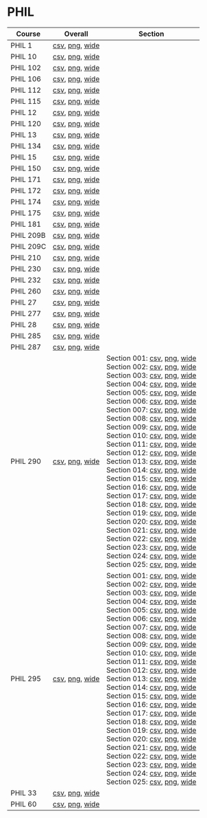 # PHIL

| Course | Overall | Section |
| ------ | ------- | ------- |
| PHIL 1 | [csv](https://github.com/UCSD-Historical-Enrollment-Data/2024Spring/blob/main/overall/PHIL%201.csv), [png](https://raw.githubusercontent.com/UCSD-Historical-Enrollment-Data/2024Spring/main/plot_overall/PHIL%201.png), [wide](https://raw.githubusercontent.com/UCSD-Historical-Enrollment-Data/2024Spring/main/plot_overall_wide/PHIL%201.png) |  |
| PHIL 10 | [csv](https://github.com/UCSD-Historical-Enrollment-Data/2024Spring/blob/main/overall/PHIL%2010.csv), [png](https://raw.githubusercontent.com/UCSD-Historical-Enrollment-Data/2024Spring/main/plot_overall/PHIL%2010.png), [wide](https://raw.githubusercontent.com/UCSD-Historical-Enrollment-Data/2024Spring/main/plot_overall_wide/PHIL%2010.png) |  |
| PHIL 102 | [csv](https://github.com/UCSD-Historical-Enrollment-Data/2024Spring/blob/main/overall/PHIL%20102.csv), [png](https://raw.githubusercontent.com/UCSD-Historical-Enrollment-Data/2024Spring/main/plot_overall/PHIL%20102.png), [wide](https://raw.githubusercontent.com/UCSD-Historical-Enrollment-Data/2024Spring/main/plot_overall_wide/PHIL%20102.png) |  |
| PHIL 106 | [csv](https://github.com/UCSD-Historical-Enrollment-Data/2024Spring/blob/main/overall/PHIL%20106.csv), [png](https://raw.githubusercontent.com/UCSD-Historical-Enrollment-Data/2024Spring/main/plot_overall/PHIL%20106.png), [wide](https://raw.githubusercontent.com/UCSD-Historical-Enrollment-Data/2024Spring/main/plot_overall_wide/PHIL%20106.png) |  |
| PHIL 112 | [csv](https://github.com/UCSD-Historical-Enrollment-Data/2024Spring/blob/main/overall/PHIL%20112.csv), [png](https://raw.githubusercontent.com/UCSD-Historical-Enrollment-Data/2024Spring/main/plot_overall/PHIL%20112.png), [wide](https://raw.githubusercontent.com/UCSD-Historical-Enrollment-Data/2024Spring/main/plot_overall_wide/PHIL%20112.png) |  |
| PHIL 115 | [csv](https://github.com/UCSD-Historical-Enrollment-Data/2024Spring/blob/main/overall/PHIL%20115.csv), [png](https://raw.githubusercontent.com/UCSD-Historical-Enrollment-Data/2024Spring/main/plot_overall/PHIL%20115.png), [wide](https://raw.githubusercontent.com/UCSD-Historical-Enrollment-Data/2024Spring/main/plot_overall_wide/PHIL%20115.png) |  |
| PHIL 12 | [csv](https://github.com/UCSD-Historical-Enrollment-Data/2024Spring/blob/main/overall/PHIL%2012.csv), [png](https://raw.githubusercontent.com/UCSD-Historical-Enrollment-Data/2024Spring/main/plot_overall/PHIL%2012.png), [wide](https://raw.githubusercontent.com/UCSD-Historical-Enrollment-Data/2024Spring/main/plot_overall_wide/PHIL%2012.png) |  |
| PHIL 120 | [csv](https://github.com/UCSD-Historical-Enrollment-Data/2024Spring/blob/main/overall/PHIL%20120.csv), [png](https://raw.githubusercontent.com/UCSD-Historical-Enrollment-Data/2024Spring/main/plot_overall/PHIL%20120.png), [wide](https://raw.githubusercontent.com/UCSD-Historical-Enrollment-Data/2024Spring/main/plot_overall_wide/PHIL%20120.png) |  |
| PHIL 13 | [csv](https://github.com/UCSD-Historical-Enrollment-Data/2024Spring/blob/main/overall/PHIL%2013.csv), [png](https://raw.githubusercontent.com/UCSD-Historical-Enrollment-Data/2024Spring/main/plot_overall/PHIL%2013.png), [wide](https://raw.githubusercontent.com/UCSD-Historical-Enrollment-Data/2024Spring/main/plot_overall_wide/PHIL%2013.png) |  |
| PHIL 134 | [csv](https://github.com/UCSD-Historical-Enrollment-Data/2024Spring/blob/main/overall/PHIL%20134.csv), [png](https://raw.githubusercontent.com/UCSD-Historical-Enrollment-Data/2024Spring/main/plot_overall/PHIL%20134.png), [wide](https://raw.githubusercontent.com/UCSD-Historical-Enrollment-Data/2024Spring/main/plot_overall_wide/PHIL%20134.png) |  |
| PHIL 15 | [csv](https://github.com/UCSD-Historical-Enrollment-Data/2024Spring/blob/main/overall/PHIL%2015.csv), [png](https://raw.githubusercontent.com/UCSD-Historical-Enrollment-Data/2024Spring/main/plot_overall/PHIL%2015.png), [wide](https://raw.githubusercontent.com/UCSD-Historical-Enrollment-Data/2024Spring/main/plot_overall_wide/PHIL%2015.png) |  |
| PHIL 150 | [csv](https://github.com/UCSD-Historical-Enrollment-Data/2024Spring/blob/main/overall/PHIL%20150.csv), [png](https://raw.githubusercontent.com/UCSD-Historical-Enrollment-Data/2024Spring/main/plot_overall/PHIL%20150.png), [wide](https://raw.githubusercontent.com/UCSD-Historical-Enrollment-Data/2024Spring/main/plot_overall_wide/PHIL%20150.png) |  |
| PHIL 171 | [csv](https://github.com/UCSD-Historical-Enrollment-Data/2024Spring/blob/main/overall/PHIL%20171.csv), [png](https://raw.githubusercontent.com/UCSD-Historical-Enrollment-Data/2024Spring/main/plot_overall/PHIL%20171.png), [wide](https://raw.githubusercontent.com/UCSD-Historical-Enrollment-Data/2024Spring/main/plot_overall_wide/PHIL%20171.png) |  |
| PHIL 172 | [csv](https://github.com/UCSD-Historical-Enrollment-Data/2024Spring/blob/main/overall/PHIL%20172.csv), [png](https://raw.githubusercontent.com/UCSD-Historical-Enrollment-Data/2024Spring/main/plot_overall/PHIL%20172.png), [wide](https://raw.githubusercontent.com/UCSD-Historical-Enrollment-Data/2024Spring/main/plot_overall_wide/PHIL%20172.png) |  |
| PHIL 174 | [csv](https://github.com/UCSD-Historical-Enrollment-Data/2024Spring/blob/main/overall/PHIL%20174.csv), [png](https://raw.githubusercontent.com/UCSD-Historical-Enrollment-Data/2024Spring/main/plot_overall/PHIL%20174.png), [wide](https://raw.githubusercontent.com/UCSD-Historical-Enrollment-Data/2024Spring/main/plot_overall_wide/PHIL%20174.png) |  |
| PHIL 175 | [csv](https://github.com/UCSD-Historical-Enrollment-Data/2024Spring/blob/main/overall/PHIL%20175.csv), [png](https://raw.githubusercontent.com/UCSD-Historical-Enrollment-Data/2024Spring/main/plot_overall/PHIL%20175.png), [wide](https://raw.githubusercontent.com/UCSD-Historical-Enrollment-Data/2024Spring/main/plot_overall_wide/PHIL%20175.png) |  |
| PHIL 181 | [csv](https://github.com/UCSD-Historical-Enrollment-Data/2024Spring/blob/main/overall/PHIL%20181.csv), [png](https://raw.githubusercontent.com/UCSD-Historical-Enrollment-Data/2024Spring/main/plot_overall/PHIL%20181.png), [wide](https://raw.githubusercontent.com/UCSD-Historical-Enrollment-Data/2024Spring/main/plot_overall_wide/PHIL%20181.png) |  |
| PHIL 209B | [csv](https://github.com/UCSD-Historical-Enrollment-Data/2024Spring/blob/main/overall/PHIL%20209B.csv), [png](https://raw.githubusercontent.com/UCSD-Historical-Enrollment-Data/2024Spring/main/plot_overall/PHIL%20209B.png), [wide](https://raw.githubusercontent.com/UCSD-Historical-Enrollment-Data/2024Spring/main/plot_overall_wide/PHIL%20209B.png) |  |
| PHIL 209C | [csv](https://github.com/UCSD-Historical-Enrollment-Data/2024Spring/blob/main/overall/PHIL%20209C.csv), [png](https://raw.githubusercontent.com/UCSD-Historical-Enrollment-Data/2024Spring/main/plot_overall/PHIL%20209C.png), [wide](https://raw.githubusercontent.com/UCSD-Historical-Enrollment-Data/2024Spring/main/plot_overall_wide/PHIL%20209C.png) |  |
| PHIL 210 | [csv](https://github.com/UCSD-Historical-Enrollment-Data/2024Spring/blob/main/overall/PHIL%20210.csv), [png](https://raw.githubusercontent.com/UCSD-Historical-Enrollment-Data/2024Spring/main/plot_overall/PHIL%20210.png), [wide](https://raw.githubusercontent.com/UCSD-Historical-Enrollment-Data/2024Spring/main/plot_overall_wide/PHIL%20210.png) |  |
| PHIL 230 | [csv](https://github.com/UCSD-Historical-Enrollment-Data/2024Spring/blob/main/overall/PHIL%20230.csv), [png](https://raw.githubusercontent.com/UCSD-Historical-Enrollment-Data/2024Spring/main/plot_overall/PHIL%20230.png), [wide](https://raw.githubusercontent.com/UCSD-Historical-Enrollment-Data/2024Spring/main/plot_overall_wide/PHIL%20230.png) |  |
| PHIL 232 | [csv](https://github.com/UCSD-Historical-Enrollment-Data/2024Spring/blob/main/overall/PHIL%20232.csv), [png](https://raw.githubusercontent.com/UCSD-Historical-Enrollment-Data/2024Spring/main/plot_overall/PHIL%20232.png), [wide](https://raw.githubusercontent.com/UCSD-Historical-Enrollment-Data/2024Spring/main/plot_overall_wide/PHIL%20232.png) |  |
| PHIL 260 | [csv](https://github.com/UCSD-Historical-Enrollment-Data/2024Spring/blob/main/overall/PHIL%20260.csv), [png](https://raw.githubusercontent.com/UCSD-Historical-Enrollment-Data/2024Spring/main/plot_overall/PHIL%20260.png), [wide](https://raw.githubusercontent.com/UCSD-Historical-Enrollment-Data/2024Spring/main/plot_overall_wide/PHIL%20260.png) |  |
| PHIL 27 | [csv](https://github.com/UCSD-Historical-Enrollment-Data/2024Spring/blob/main/overall/PHIL%2027.csv), [png](https://raw.githubusercontent.com/UCSD-Historical-Enrollment-Data/2024Spring/main/plot_overall/PHIL%2027.png), [wide](https://raw.githubusercontent.com/UCSD-Historical-Enrollment-Data/2024Spring/main/plot_overall_wide/PHIL%2027.png) |  |
| PHIL 277 | [csv](https://github.com/UCSD-Historical-Enrollment-Data/2024Spring/blob/main/overall/PHIL%20277.csv), [png](https://raw.githubusercontent.com/UCSD-Historical-Enrollment-Data/2024Spring/main/plot_overall/PHIL%20277.png), [wide](https://raw.githubusercontent.com/UCSD-Historical-Enrollment-Data/2024Spring/main/plot_overall_wide/PHIL%20277.png) |  |
| PHIL 28 | [csv](https://github.com/UCSD-Historical-Enrollment-Data/2024Spring/blob/main/overall/PHIL%2028.csv), [png](https://raw.githubusercontent.com/UCSD-Historical-Enrollment-Data/2024Spring/main/plot_overall/PHIL%2028.png), [wide](https://raw.githubusercontent.com/UCSD-Historical-Enrollment-Data/2024Spring/main/plot_overall_wide/PHIL%2028.png) |  |
| PHIL 285 | [csv](https://github.com/UCSD-Historical-Enrollment-Data/2024Spring/blob/main/overall/PHIL%20285.csv), [png](https://raw.githubusercontent.com/UCSD-Historical-Enrollment-Data/2024Spring/main/plot_overall/PHIL%20285.png), [wide](https://raw.githubusercontent.com/UCSD-Historical-Enrollment-Data/2024Spring/main/plot_overall_wide/PHIL%20285.png) |  |
| PHIL 287 | [csv](https://github.com/UCSD-Historical-Enrollment-Data/2024Spring/blob/main/overall/PHIL%20287.csv), [png](https://raw.githubusercontent.com/UCSD-Historical-Enrollment-Data/2024Spring/main/plot_overall/PHIL%20287.png), [wide](https://raw.githubusercontent.com/UCSD-Historical-Enrollment-Data/2024Spring/main/plot_overall_wide/PHIL%20287.png) |  |
| PHIL 290 | [csv](https://github.com/UCSD-Historical-Enrollment-Data/2024Spring/blob/main/overall/PHIL%20290.csv), [png](https://raw.githubusercontent.com/UCSD-Historical-Enrollment-Data/2024Spring/main/plot_overall/PHIL%20290.png), [wide](https://raw.githubusercontent.com/UCSD-Historical-Enrollment-Data/2024Spring/main/plot_overall_wide/PHIL%20290.png) | Section 001: [csv](https://github.com/UCSD-Historical-Enrollment-Data/2024Spring/blob/main/section/PHIL%20290_001.csv), [png](https://raw.githubusercontent.com/UCSD-Historical-Enrollment-Data/2024Spring/main/plot_section/PHIL%20290_001.png), [wide](https://raw.githubusercontent.com/UCSD-Historical-Enrollment-Data/2024Spring/main/plot_section_wide/PHIL%20290_001.png)<br>Section 002: [csv](https://github.com/UCSD-Historical-Enrollment-Data/2024Spring/blob/main/section/PHIL%20290_002.csv), [png](https://raw.githubusercontent.com/UCSD-Historical-Enrollment-Data/2024Spring/main/plot_section/PHIL%20290_002.png), [wide](https://raw.githubusercontent.com/UCSD-Historical-Enrollment-Data/2024Spring/main/plot_section_wide/PHIL%20290_002.png)<br>Section 003: [csv](https://github.com/UCSD-Historical-Enrollment-Data/2024Spring/blob/main/section/PHIL%20290_003.csv), [png](https://raw.githubusercontent.com/UCSD-Historical-Enrollment-Data/2024Spring/main/plot_section/PHIL%20290_003.png), [wide](https://raw.githubusercontent.com/UCSD-Historical-Enrollment-Data/2024Spring/main/plot_section_wide/PHIL%20290_003.png)<br>Section 004: [csv](https://github.com/UCSD-Historical-Enrollment-Data/2024Spring/blob/main/section/PHIL%20290_004.csv), [png](https://raw.githubusercontent.com/UCSD-Historical-Enrollment-Data/2024Spring/main/plot_section/PHIL%20290_004.png), [wide](https://raw.githubusercontent.com/UCSD-Historical-Enrollment-Data/2024Spring/main/plot_section_wide/PHIL%20290_004.png)<br>Section 005: [csv](https://github.com/UCSD-Historical-Enrollment-Data/2024Spring/blob/main/section/PHIL%20290_005.csv), [png](https://raw.githubusercontent.com/UCSD-Historical-Enrollment-Data/2024Spring/main/plot_section/PHIL%20290_005.png), [wide](https://raw.githubusercontent.com/UCSD-Historical-Enrollment-Data/2024Spring/main/plot_section_wide/PHIL%20290_005.png)<br>Section 006: [csv](https://github.com/UCSD-Historical-Enrollment-Data/2024Spring/blob/main/section/PHIL%20290_006.csv), [png](https://raw.githubusercontent.com/UCSD-Historical-Enrollment-Data/2024Spring/main/plot_section/PHIL%20290_006.png), [wide](https://raw.githubusercontent.com/UCSD-Historical-Enrollment-Data/2024Spring/main/plot_section_wide/PHIL%20290_006.png)<br>Section 007: [csv](https://github.com/UCSD-Historical-Enrollment-Data/2024Spring/blob/main/section/PHIL%20290_007.csv), [png](https://raw.githubusercontent.com/UCSD-Historical-Enrollment-Data/2024Spring/main/plot_section/PHIL%20290_007.png), [wide](https://raw.githubusercontent.com/UCSD-Historical-Enrollment-Data/2024Spring/main/plot_section_wide/PHIL%20290_007.png)<br>Section 008: [csv](https://github.com/UCSD-Historical-Enrollment-Data/2024Spring/blob/main/section/PHIL%20290_008.csv), [png](https://raw.githubusercontent.com/UCSD-Historical-Enrollment-Data/2024Spring/main/plot_section/PHIL%20290_008.png), [wide](https://raw.githubusercontent.com/UCSD-Historical-Enrollment-Data/2024Spring/main/plot_section_wide/PHIL%20290_008.png)<br>Section 009: [csv](https://github.com/UCSD-Historical-Enrollment-Data/2024Spring/blob/main/section/PHIL%20290_009.csv), [png](https://raw.githubusercontent.com/UCSD-Historical-Enrollment-Data/2024Spring/main/plot_section/PHIL%20290_009.png), [wide](https://raw.githubusercontent.com/UCSD-Historical-Enrollment-Data/2024Spring/main/plot_section_wide/PHIL%20290_009.png)<br>Section 010: [csv](https://github.com/UCSD-Historical-Enrollment-Data/2024Spring/blob/main/section/PHIL%20290_010.csv), [png](https://raw.githubusercontent.com/UCSD-Historical-Enrollment-Data/2024Spring/main/plot_section/PHIL%20290_010.png), [wide](https://raw.githubusercontent.com/UCSD-Historical-Enrollment-Data/2024Spring/main/plot_section_wide/PHIL%20290_010.png)<br>Section 011: [csv](https://github.com/UCSD-Historical-Enrollment-Data/2024Spring/blob/main/section/PHIL%20290_011.csv), [png](https://raw.githubusercontent.com/UCSD-Historical-Enrollment-Data/2024Spring/main/plot_section/PHIL%20290_011.png), [wide](https://raw.githubusercontent.com/UCSD-Historical-Enrollment-Data/2024Spring/main/plot_section_wide/PHIL%20290_011.png)<br>Section 012: [csv](https://github.com/UCSD-Historical-Enrollment-Data/2024Spring/blob/main/section/PHIL%20290_012.csv), [png](https://raw.githubusercontent.com/UCSD-Historical-Enrollment-Data/2024Spring/main/plot_section/PHIL%20290_012.png), [wide](https://raw.githubusercontent.com/UCSD-Historical-Enrollment-Data/2024Spring/main/plot_section_wide/PHIL%20290_012.png)<br>Section 013: [csv](https://github.com/UCSD-Historical-Enrollment-Data/2024Spring/blob/main/section/PHIL%20290_013.csv), [png](https://raw.githubusercontent.com/UCSD-Historical-Enrollment-Data/2024Spring/main/plot_section/PHIL%20290_013.png), [wide](https://raw.githubusercontent.com/UCSD-Historical-Enrollment-Data/2024Spring/main/plot_section_wide/PHIL%20290_013.png)<br>Section 014: [csv](https://github.com/UCSD-Historical-Enrollment-Data/2024Spring/blob/main/section/PHIL%20290_014.csv), [png](https://raw.githubusercontent.com/UCSD-Historical-Enrollment-Data/2024Spring/main/plot_section/PHIL%20290_014.png), [wide](https://raw.githubusercontent.com/UCSD-Historical-Enrollment-Data/2024Spring/main/plot_section_wide/PHIL%20290_014.png)<br>Section 015: [csv](https://github.com/UCSD-Historical-Enrollment-Data/2024Spring/blob/main/section/PHIL%20290_015.csv), [png](https://raw.githubusercontent.com/UCSD-Historical-Enrollment-Data/2024Spring/main/plot_section/PHIL%20290_015.png), [wide](https://raw.githubusercontent.com/UCSD-Historical-Enrollment-Data/2024Spring/main/plot_section_wide/PHIL%20290_015.png)<br>Section 016: [csv](https://github.com/UCSD-Historical-Enrollment-Data/2024Spring/blob/main/section/PHIL%20290_016.csv), [png](https://raw.githubusercontent.com/UCSD-Historical-Enrollment-Data/2024Spring/main/plot_section/PHIL%20290_016.png), [wide](https://raw.githubusercontent.com/UCSD-Historical-Enrollment-Data/2024Spring/main/plot_section_wide/PHIL%20290_016.png)<br>Section 017: [csv](https://github.com/UCSD-Historical-Enrollment-Data/2024Spring/blob/main/section/PHIL%20290_017.csv), [png](https://raw.githubusercontent.com/UCSD-Historical-Enrollment-Data/2024Spring/main/plot_section/PHIL%20290_017.png), [wide](https://raw.githubusercontent.com/UCSD-Historical-Enrollment-Data/2024Spring/main/plot_section_wide/PHIL%20290_017.png)<br>Section 018: [csv](https://github.com/UCSD-Historical-Enrollment-Data/2024Spring/blob/main/section/PHIL%20290_018.csv), [png](https://raw.githubusercontent.com/UCSD-Historical-Enrollment-Data/2024Spring/main/plot_section/PHIL%20290_018.png), [wide](https://raw.githubusercontent.com/UCSD-Historical-Enrollment-Data/2024Spring/main/plot_section_wide/PHIL%20290_018.png)<br>Section 019: [csv](https://github.com/UCSD-Historical-Enrollment-Data/2024Spring/blob/main/section/PHIL%20290_019.csv), [png](https://raw.githubusercontent.com/UCSD-Historical-Enrollment-Data/2024Spring/main/plot_section/PHIL%20290_019.png), [wide](https://raw.githubusercontent.com/UCSD-Historical-Enrollment-Data/2024Spring/main/plot_section_wide/PHIL%20290_019.png)<br>Section 020: [csv](https://github.com/UCSD-Historical-Enrollment-Data/2024Spring/blob/main/section/PHIL%20290_020.csv), [png](https://raw.githubusercontent.com/UCSD-Historical-Enrollment-Data/2024Spring/main/plot_section/PHIL%20290_020.png), [wide](https://raw.githubusercontent.com/UCSD-Historical-Enrollment-Data/2024Spring/main/plot_section_wide/PHIL%20290_020.png)<br>Section 021: [csv](https://github.com/UCSD-Historical-Enrollment-Data/2024Spring/blob/main/section/PHIL%20290_021.csv), [png](https://raw.githubusercontent.com/UCSD-Historical-Enrollment-Data/2024Spring/main/plot_section/PHIL%20290_021.png), [wide](https://raw.githubusercontent.com/UCSD-Historical-Enrollment-Data/2024Spring/main/plot_section_wide/PHIL%20290_021.png)<br>Section 022: [csv](https://github.com/UCSD-Historical-Enrollment-Data/2024Spring/blob/main/section/PHIL%20290_022.csv), [png](https://raw.githubusercontent.com/UCSD-Historical-Enrollment-Data/2024Spring/main/plot_section/PHIL%20290_022.png), [wide](https://raw.githubusercontent.com/UCSD-Historical-Enrollment-Data/2024Spring/main/plot_section_wide/PHIL%20290_022.png)<br>Section 023: [csv](https://github.com/UCSD-Historical-Enrollment-Data/2024Spring/blob/main/section/PHIL%20290_023.csv), [png](https://raw.githubusercontent.com/UCSD-Historical-Enrollment-Data/2024Spring/main/plot_section/PHIL%20290_023.png), [wide](https://raw.githubusercontent.com/UCSD-Historical-Enrollment-Data/2024Spring/main/plot_section_wide/PHIL%20290_023.png)<br>Section 024: [csv](https://github.com/UCSD-Historical-Enrollment-Data/2024Spring/blob/main/section/PHIL%20290_024.csv), [png](https://raw.githubusercontent.com/UCSD-Historical-Enrollment-Data/2024Spring/main/plot_section/PHIL%20290_024.png), [wide](https://raw.githubusercontent.com/UCSD-Historical-Enrollment-Data/2024Spring/main/plot_section_wide/PHIL%20290_024.png)<br>Section 025: [csv](https://github.com/UCSD-Historical-Enrollment-Data/2024Spring/blob/main/section/PHIL%20290_025.csv), [png](https://raw.githubusercontent.com/UCSD-Historical-Enrollment-Data/2024Spring/main/plot_section/PHIL%20290_025.png), [wide](https://raw.githubusercontent.com/UCSD-Historical-Enrollment-Data/2024Spring/main/plot_section_wide/PHIL%20290_025.png) |
| PHIL 295 | [csv](https://github.com/UCSD-Historical-Enrollment-Data/2024Spring/blob/main/overall/PHIL%20295.csv), [png](https://raw.githubusercontent.com/UCSD-Historical-Enrollment-Data/2024Spring/main/plot_overall/PHIL%20295.png), [wide](https://raw.githubusercontent.com/UCSD-Historical-Enrollment-Data/2024Spring/main/plot_overall_wide/PHIL%20295.png) | Section 001: [csv](https://github.com/UCSD-Historical-Enrollment-Data/2024Spring/blob/main/section/PHIL%20295_001.csv), [png](https://raw.githubusercontent.com/UCSD-Historical-Enrollment-Data/2024Spring/main/plot_section/PHIL%20295_001.png), [wide](https://raw.githubusercontent.com/UCSD-Historical-Enrollment-Data/2024Spring/main/plot_section_wide/PHIL%20295_001.png)<br>Section 002: [csv](https://github.com/UCSD-Historical-Enrollment-Data/2024Spring/blob/main/section/PHIL%20295_002.csv), [png](https://raw.githubusercontent.com/UCSD-Historical-Enrollment-Data/2024Spring/main/plot_section/PHIL%20295_002.png), [wide](https://raw.githubusercontent.com/UCSD-Historical-Enrollment-Data/2024Spring/main/plot_section_wide/PHIL%20295_002.png)<br>Section 003: [csv](https://github.com/UCSD-Historical-Enrollment-Data/2024Spring/blob/main/section/PHIL%20295_003.csv), [png](https://raw.githubusercontent.com/UCSD-Historical-Enrollment-Data/2024Spring/main/plot_section/PHIL%20295_003.png), [wide](https://raw.githubusercontent.com/UCSD-Historical-Enrollment-Data/2024Spring/main/plot_section_wide/PHIL%20295_003.png)<br>Section 004: [csv](https://github.com/UCSD-Historical-Enrollment-Data/2024Spring/blob/main/section/PHIL%20295_004.csv), [png](https://raw.githubusercontent.com/UCSD-Historical-Enrollment-Data/2024Spring/main/plot_section/PHIL%20295_004.png), [wide](https://raw.githubusercontent.com/UCSD-Historical-Enrollment-Data/2024Spring/main/plot_section_wide/PHIL%20295_004.png)<br>Section 005: [csv](https://github.com/UCSD-Historical-Enrollment-Data/2024Spring/blob/main/section/PHIL%20295_005.csv), [png](https://raw.githubusercontent.com/UCSD-Historical-Enrollment-Data/2024Spring/main/plot_section/PHIL%20295_005.png), [wide](https://raw.githubusercontent.com/UCSD-Historical-Enrollment-Data/2024Spring/main/plot_section_wide/PHIL%20295_005.png)<br>Section 006: [csv](https://github.com/UCSD-Historical-Enrollment-Data/2024Spring/blob/main/section/PHIL%20295_006.csv), [png](https://raw.githubusercontent.com/UCSD-Historical-Enrollment-Data/2024Spring/main/plot_section/PHIL%20295_006.png), [wide](https://raw.githubusercontent.com/UCSD-Historical-Enrollment-Data/2024Spring/main/plot_section_wide/PHIL%20295_006.png)<br>Section 007: [csv](https://github.com/UCSD-Historical-Enrollment-Data/2024Spring/blob/main/section/PHIL%20295_007.csv), [png](https://raw.githubusercontent.com/UCSD-Historical-Enrollment-Data/2024Spring/main/plot_section/PHIL%20295_007.png), [wide](https://raw.githubusercontent.com/UCSD-Historical-Enrollment-Data/2024Spring/main/plot_section_wide/PHIL%20295_007.png)<br>Section 008: [csv](https://github.com/UCSD-Historical-Enrollment-Data/2024Spring/blob/main/section/PHIL%20295_008.csv), [png](https://raw.githubusercontent.com/UCSD-Historical-Enrollment-Data/2024Spring/main/plot_section/PHIL%20295_008.png), [wide](https://raw.githubusercontent.com/UCSD-Historical-Enrollment-Data/2024Spring/main/plot_section_wide/PHIL%20295_008.png)<br>Section 009: [csv](https://github.com/UCSD-Historical-Enrollment-Data/2024Spring/blob/main/section/PHIL%20295_009.csv), [png](https://raw.githubusercontent.com/UCSD-Historical-Enrollment-Data/2024Spring/main/plot_section/PHIL%20295_009.png), [wide](https://raw.githubusercontent.com/UCSD-Historical-Enrollment-Data/2024Spring/main/plot_section_wide/PHIL%20295_009.png)<br>Section 010: [csv](https://github.com/UCSD-Historical-Enrollment-Data/2024Spring/blob/main/section/PHIL%20295_010.csv), [png](https://raw.githubusercontent.com/UCSD-Historical-Enrollment-Data/2024Spring/main/plot_section/PHIL%20295_010.png), [wide](https://raw.githubusercontent.com/UCSD-Historical-Enrollment-Data/2024Spring/main/plot_section_wide/PHIL%20295_010.png)<br>Section 011: [csv](https://github.com/UCSD-Historical-Enrollment-Data/2024Spring/blob/main/section/PHIL%20295_011.csv), [png](https://raw.githubusercontent.com/UCSD-Historical-Enrollment-Data/2024Spring/main/plot_section/PHIL%20295_011.png), [wide](https://raw.githubusercontent.com/UCSD-Historical-Enrollment-Data/2024Spring/main/plot_section_wide/PHIL%20295_011.png)<br>Section 012: [csv](https://github.com/UCSD-Historical-Enrollment-Data/2024Spring/blob/main/section/PHIL%20295_012.csv), [png](https://raw.githubusercontent.com/UCSD-Historical-Enrollment-Data/2024Spring/main/plot_section/PHIL%20295_012.png), [wide](https://raw.githubusercontent.com/UCSD-Historical-Enrollment-Data/2024Spring/main/plot_section_wide/PHIL%20295_012.png)<br>Section 013: [csv](https://github.com/UCSD-Historical-Enrollment-Data/2024Spring/blob/main/section/PHIL%20295_013.csv), [png](https://raw.githubusercontent.com/UCSD-Historical-Enrollment-Data/2024Spring/main/plot_section/PHIL%20295_013.png), [wide](https://raw.githubusercontent.com/UCSD-Historical-Enrollment-Data/2024Spring/main/plot_section_wide/PHIL%20295_013.png)<br>Section 014: [csv](https://github.com/UCSD-Historical-Enrollment-Data/2024Spring/blob/main/section/PHIL%20295_014.csv), [png](https://raw.githubusercontent.com/UCSD-Historical-Enrollment-Data/2024Spring/main/plot_section/PHIL%20295_014.png), [wide](https://raw.githubusercontent.com/UCSD-Historical-Enrollment-Data/2024Spring/main/plot_section_wide/PHIL%20295_014.png)<br>Section 015: [csv](https://github.com/UCSD-Historical-Enrollment-Data/2024Spring/blob/main/section/PHIL%20295_015.csv), [png](https://raw.githubusercontent.com/UCSD-Historical-Enrollment-Data/2024Spring/main/plot_section/PHIL%20295_015.png), [wide](https://raw.githubusercontent.com/UCSD-Historical-Enrollment-Data/2024Spring/main/plot_section_wide/PHIL%20295_015.png)<br>Section 016: [csv](https://github.com/UCSD-Historical-Enrollment-Data/2024Spring/blob/main/section/PHIL%20295_016.csv), [png](https://raw.githubusercontent.com/UCSD-Historical-Enrollment-Data/2024Spring/main/plot_section/PHIL%20295_016.png), [wide](https://raw.githubusercontent.com/UCSD-Historical-Enrollment-Data/2024Spring/main/plot_section_wide/PHIL%20295_016.png)<br>Section 017: [csv](https://github.com/UCSD-Historical-Enrollment-Data/2024Spring/blob/main/section/PHIL%20295_017.csv), [png](https://raw.githubusercontent.com/UCSD-Historical-Enrollment-Data/2024Spring/main/plot_section/PHIL%20295_017.png), [wide](https://raw.githubusercontent.com/UCSD-Historical-Enrollment-Data/2024Spring/main/plot_section_wide/PHIL%20295_017.png)<br>Section 018: [csv](https://github.com/UCSD-Historical-Enrollment-Data/2024Spring/blob/main/section/PHIL%20295_018.csv), [png](https://raw.githubusercontent.com/UCSD-Historical-Enrollment-Data/2024Spring/main/plot_section/PHIL%20295_018.png), [wide](https://raw.githubusercontent.com/UCSD-Historical-Enrollment-Data/2024Spring/main/plot_section_wide/PHIL%20295_018.png)<br>Section 019: [csv](https://github.com/UCSD-Historical-Enrollment-Data/2024Spring/blob/main/section/PHIL%20295_019.csv), [png](https://raw.githubusercontent.com/UCSD-Historical-Enrollment-Data/2024Spring/main/plot_section/PHIL%20295_019.png), [wide](https://raw.githubusercontent.com/UCSD-Historical-Enrollment-Data/2024Spring/main/plot_section_wide/PHIL%20295_019.png)<br>Section 020: [csv](https://github.com/UCSD-Historical-Enrollment-Data/2024Spring/blob/main/section/PHIL%20295_020.csv), [png](https://raw.githubusercontent.com/UCSD-Historical-Enrollment-Data/2024Spring/main/plot_section/PHIL%20295_020.png), [wide](https://raw.githubusercontent.com/UCSD-Historical-Enrollment-Data/2024Spring/main/plot_section_wide/PHIL%20295_020.png)<br>Section 021: [csv](https://github.com/UCSD-Historical-Enrollment-Data/2024Spring/blob/main/section/PHIL%20295_021.csv), [png](https://raw.githubusercontent.com/UCSD-Historical-Enrollment-Data/2024Spring/main/plot_section/PHIL%20295_021.png), [wide](https://raw.githubusercontent.com/UCSD-Historical-Enrollment-Data/2024Spring/main/plot_section_wide/PHIL%20295_021.png)<br>Section 022: [csv](https://github.com/UCSD-Historical-Enrollment-Data/2024Spring/blob/main/section/PHIL%20295_022.csv), [png](https://raw.githubusercontent.com/UCSD-Historical-Enrollment-Data/2024Spring/main/plot_section/PHIL%20295_022.png), [wide](https://raw.githubusercontent.com/UCSD-Historical-Enrollment-Data/2024Spring/main/plot_section_wide/PHIL%20295_022.png)<br>Section 023: [csv](https://github.com/UCSD-Historical-Enrollment-Data/2024Spring/blob/main/section/PHIL%20295_023.csv), [png](https://raw.githubusercontent.com/UCSD-Historical-Enrollment-Data/2024Spring/main/plot_section/PHIL%20295_023.png), [wide](https://raw.githubusercontent.com/UCSD-Historical-Enrollment-Data/2024Spring/main/plot_section_wide/PHIL%20295_023.png)<br>Section 024: [csv](https://github.com/UCSD-Historical-Enrollment-Data/2024Spring/blob/main/section/PHIL%20295_024.csv), [png](https://raw.githubusercontent.com/UCSD-Historical-Enrollment-Data/2024Spring/main/plot_section/PHIL%20295_024.png), [wide](https://raw.githubusercontent.com/UCSD-Historical-Enrollment-Data/2024Spring/main/plot_section_wide/PHIL%20295_024.png)<br>Section 025: [csv](https://github.com/UCSD-Historical-Enrollment-Data/2024Spring/blob/main/section/PHIL%20295_025.csv), [png](https://raw.githubusercontent.com/UCSD-Historical-Enrollment-Data/2024Spring/main/plot_section/PHIL%20295_025.png), [wide](https://raw.githubusercontent.com/UCSD-Historical-Enrollment-Data/2024Spring/main/plot_section_wide/PHIL%20295_025.png) |
| PHIL 33 | [csv](https://github.com/UCSD-Historical-Enrollment-Data/2024Spring/blob/main/overall/PHIL%2033.csv), [png](https://raw.githubusercontent.com/UCSD-Historical-Enrollment-Data/2024Spring/main/plot_overall/PHIL%2033.png), [wide](https://raw.githubusercontent.com/UCSD-Historical-Enrollment-Data/2024Spring/main/plot_overall_wide/PHIL%2033.png) |  |
| PHIL 60 | [csv](https://github.com/UCSD-Historical-Enrollment-Data/2024Spring/blob/main/overall/PHIL%2060.csv), [png](https://raw.githubusercontent.com/UCSD-Historical-Enrollment-Data/2024Spring/main/plot_overall/PHIL%2060.png), [wide](https://raw.githubusercontent.com/UCSD-Historical-Enrollment-Data/2024Spring/main/plot_overall_wide/PHIL%2060.png) |  |
